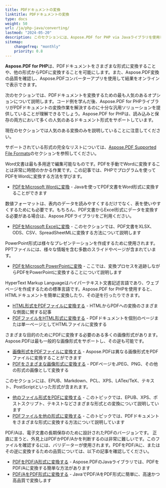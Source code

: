 ```yaml
---
title: PDFドキュメントの変換
linktitle: PDFドキュメントの変換
type: docs
weight: 50
url: /ja/php-java/converting/
lastmod: "2024-05-20"
description: このセクションには、Aspose.PDF for PHP via Javaライブラリを使用してPDFドキュメントを変換するためのすべての可能なオプションの説明が含まれています。
sitemap:
    changefreq: "monthly"
    priority: 0.8
---
```


**Aspose.PDF for PHP**は、PDFドキュメントをさまざまな形式に変換することや、他の形式からPDFに変換することを可能にします。また、Aspose.PDF変換の品質を確認し、Aspose.PDFコンバーターアプリを使用して結果をオンラインで表示できます。

次のセクションでは、PDFドキュメントを変換するための最も人気のあるオプションについて説明します。コード例を学んだ後、Aspose.PDF for PHPライブラリがPDFドキュメントの変換作業を解決するのに十分な汎用ソリューションを提供していることが理解できるでしょう。Aspose.PDF for PHPは、読み込みと保存の両方において多くの人気のあるドキュメント形式をサポートしています。

現在のセクションでは人気のある変換のみを説明していることに注意してください。

サポートされている形式の完全なリストについては、[Aspose.PDF Supported File Formats](https://docs.aspose.com/pdf/php-java/supported-file-formats/)のセクションを参照してください。

Word文書は最も多用途で編集可能なものです。PDFを手動でWordに変換することは非常に時間のかかる作業です。この記事では、PHPでプログラムを使ってPDFをWordに変換する方法を学びます。

- [PDFをMicrosoft Wordに変換](/pdf/ja/php-java/convert-pdf-to-word/) - Javaを使ってPDF文書をWord形式に変換することができます

数値フォーマットは、表内のデータを読みやすくするだけでなく、表を使いやすくするためにも必要です。もちろん、PDF文書からExcel形式にデータを変換する必要がある場合は、Aspose.PDFライブラリをご利用ください。

- [PDFをMicrosoft Excelに変換](/pdf/ja/php-java/convert-pdf-to-excel/) - このセクションでは、PDF文書をXLSX、ODS、CSV、SpreadSheetMLに変換する方法について説明します

PowerPoint形式は様々なプレゼンテーションを作成するために使用されます。PPTファイルには、様々な情報を含む多数のスライドやページが含まれています。

- [PDFをMicrosoft PowerPointに変換](/pdf/ja/php-java/convert-pdf-to-powerpoint/) - ここでは、変換プロセスを追跡しながらPDFをPowerPointに変換することについて説明します

HyperText Markup Languageはハイパーテキスト文書記述言語であり、ウェブページを作成するための標準言語です。Aspose.PDF for PHPを使用すると、HTMLドキュメントを簡単に変換したり、その逆を行ったりできます。

- [HTML形式をPDFファイルに変換する](/pdf/ja/php-java/convert-html-to-pdf/) - HTMLからPDFへの変換のさまざまな側面に関する記事
- [PDFファイルをHTML形式に変換する](/pdf/ja/php-java/convert-pdf-to-html/) - PDFドキュメントを個別のページまたは単一ページとしてHTMLファイルに変換する

さまざまな目的のためにPDFに変換する必要のある多くの画像形式があります。Aspose.PDFは最も一般的な画像形式をサポートし、その逆も可能です。

- [画像形式をPDFファイルに変換する](/pdf/ja/php-java/convert-images-format-to-pdf/) - Aspose.PDFは異なる画像形式をPDFファイルに変換することができます
- [PDFをさまざまな画像形式に変換する](/pdf/ja/php-java/convert-pdf-to-images-format/) - PDFページをJPEG、PNG、その他の形式の画像として変換する

このセクションには、EPUB、Markdown、PCL、XPS、LATex/TeX、テキスト、PostScriptといった形式が含まれます。

- [他のファイル形式をPDFに変換する](/pdf/ja/php-java/convert-other-files-to-pdf/) - このトピックでは、EPUB、XPS、ポストスクリプト、テキストなどさまざまな形式との変換について説明しています
- [PDFファイルを他の形式に変換する](/pdf/ja/php-java/convert-pdf-to-other-files/) - このトピックでは、PDFドキュメントをさまざまな形式に変換する方法について説明しています

PDF/Aは、電子文書の長期保存のために設計されたPDFのバージョンです。
正直に言うと、外見上はPDFかPDF/Aかを判断するのは非常に難しいです。このファイルを確認するには、バリデーターが使用されます。PDFをPDF/Aに、またはその逆に変換するための品質については、以下の記事を確認してください。

- [PDFをPDF/A形式に変換する](/pdf/ja/php-java/convert-pdf-to-pdfa/) - Aspose.PDFのJavaライブラリでは、PDFをPDF/Aに変換する簡単な方法があります
- [PDF/AをPDF形式に変換する](/pdf/ja/php-java/convert-pdfa-to-pdf/) - JavaでPDF/AをPDF形式に簡単に、高速かつ高品質で変換します